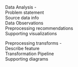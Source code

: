 Data Analysis -  
Problem statement  
Source data info  
Data Observations  
Preprocessing recommendations  
Supporting visualizations  

Preprocessing transforms -  
Describe feature  
Transformation Pipeline  
Supporting diagrams  
